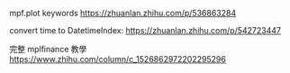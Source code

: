 mpf.plot keywords
https://zhuanlan.zhihu.com/p/536863284

convert time to DatetimeIndex:
https://zhuanlan.zhihu.com/p/542723447

完整 mplfinance 教學
https://www.zhihu.com/column/c_1526862972202295296


